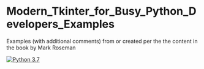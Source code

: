 # Modern_Tkinter_for_Busy_Python_Developers_Examples
Examples (with additional comments) from or created per the the content in the book by Mark Roseman

[![Python 3.7](https://img.shields.io/badge/python-3.7-&?labelColor=3E434A&colorB=006281&logo=python)](https://www.python.org/downloads/release/python-370/)

